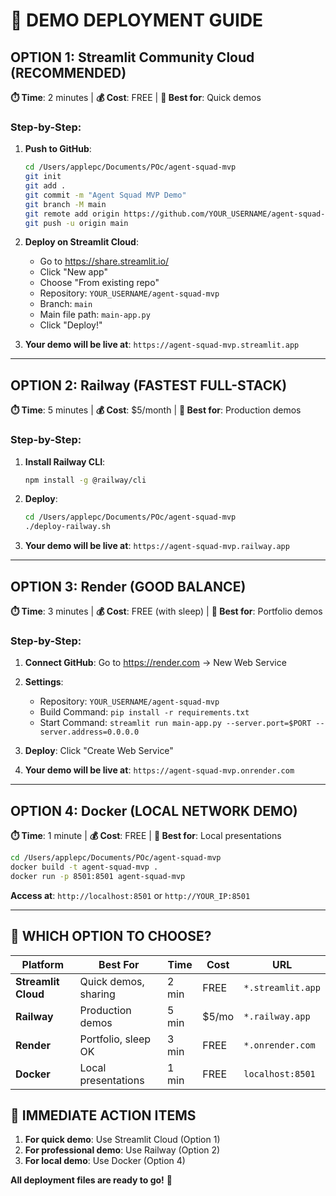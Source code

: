 # 🚀 DEMO DEPLOYMENT GUIDE

## **OPTION 1: Streamlit Community Cloud (RECOMMENDED)**

**⏱️ Time**: 2 minutes | **💰 Cost**: FREE | **🎯 Best for**: Quick demos

### Step-by-Step:

1. **Push to GitHub**:
   ```bash
   cd /Users/applepc/Documents/POc/agent-squad-mvp
   git init
   git add .
   git commit -m "Agent Squad MVP Demo"
   git branch -M main
   git remote add origin https://github.com/YOUR_USERNAME/agent-squad-mvp.git
   git push -u origin main
   ```

2. **Deploy on Streamlit Cloud**:
   - Go to https://share.streamlit.io/
   - Click "New app"
   - Choose "From existing repo"
   - Repository: `YOUR_USERNAME/agent-squad-mvp`
   - Branch: `main`
   - Main file path: `main-app.py`
   - Click "Deploy!"

3. **Your demo will be live at**: `https://agent-squad-mvp.streamlit.app`

---

## **OPTION 2: Railway (FASTEST FULL-STACK)**

**⏱️ Time**: 5 minutes | **💰 Cost**: $5/month | **🎯 Best for**: Production demos

### Step-by-Step:

1. **Install Railway CLI**:
   ```bash
   npm install -g @railway/cli
   ```

2. **Deploy**:
   ```bash
   cd /Users/applepc/Documents/POc/agent-squad-mvp
   ./deploy-railway.sh
   ```

3. **Your demo will be live at**: `https://agent-squad-mvp.railway.app`

---

## **OPTION 3: Render (GOOD BALANCE)**

**⏱️ Time**: 3 minutes | **💰 Cost**: FREE (with sleep) | **🎯 Best for**: Portfolio demos

### Step-by-Step:

1. **Connect GitHub**: Go to https://render.com → New Web Service
2. **Settings**:
   - Repository: `YOUR_USERNAME/agent-squad-mvp`
   - Build Command: `pip install -r requirements.txt`
   - Start Command: `streamlit run main-app.py --server.port=$PORT --server.address=0.0.0.0`
3. **Deploy**: Click "Create Web Service"

4. **Your demo will be live at**: `https://agent-squad-mvp.onrender.com`

---

## **OPTION 4: Docker (LOCAL NETWORK DEMO)**

**⏱️ Time**: 1 minute | **💰 Cost**: FREE | **🎯 Best for**: Local presentations

```bash
cd /Users/applepc/Documents/POc/agent-squad-mvp
docker build -t agent-squad-mvp .
docker run -p 8501:8501 agent-squad-mvp
```

**Access at**: `http://localhost:8501` or `http://YOUR_IP:8501`

---

## 🎯 **WHICH OPTION TO CHOOSE?**

| Platform | Best For | Time | Cost | URL |
|----------|----------|------|------|-----|
| **Streamlit Cloud** | Quick demos, sharing | 2 min | FREE | `*.streamlit.app` |
| **Railway** | Production demos | 5 min | $5/mo | `*.railway.app` |
| **Render** | Portfolio, sleep OK | 3 min | FREE | `*.onrender.com` |
| **Docker** | Local presentations | 1 min | FREE | `localhost:8501` |

## 🔗 **IMMEDIATE ACTION ITEMS**

1. **For quick demo**: Use Streamlit Cloud (Option 1)
2. **For professional demo**: Use Railway (Option 2)  
3. **For local demo**: Use Docker (Option 4)

**All deployment files are ready to go!** 🎉
